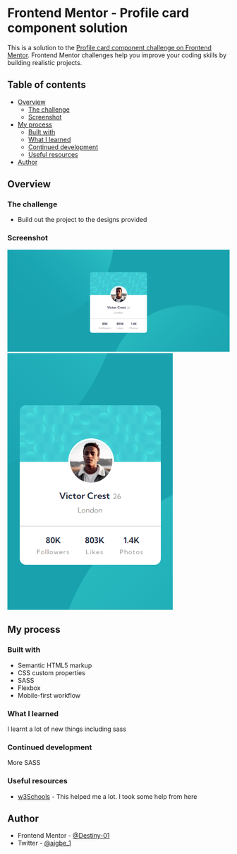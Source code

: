 # Frontend Mentor - Profile card component solution

This is a solution to the [Profile card component challenge on Frontend Mentor](https://www.frontendmentor.io/challenges/profile-card-component-cfArpWshJ). Frontend Mentor challenges help you improve your coding skills by building realistic projects.

## Table of contents

- [Overview](#overview)
  - [The challenge](#the-challenge)
  - [Screenshot](#screenshot)
- [My process](#my-process)
  - [Built with](#built-with)
  - [What I learned](#what-i-learned)
  - [Continued development](#continued-development)
  - [Useful resources](#useful-resources)
- [Author](#author)

## Overview

### The challenge

- Build out the project to the designs provided

### Screenshot

![Desktop](./screenshot/desktop.png)
![Mobile](./screenshot/mobile.png)

## My process

### Built with

- Semantic HTML5 markup
- CSS custom properties
- SASS
- Flexbox
- Mobile-first workflow

### What I learned

I learnt a lot of new things including sass

### Continued development

More SASS

### Useful resources

- [w3Schools](https://www.w3schools.com) - This helped me a lot. I took some help from here

## Author

- Frontend Mentor - [@Destiny-01](https://www.frontendmentor.io/profile/Destiny-01)
- Twitter - [@aigbe_1](https://www.twitter.com/aigbe_1)
